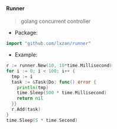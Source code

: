 #### Runner
> golang concurrent controller

- Package:
```go
import "github.com/lxzan/runner"
```

- Example:
```go
r := runner.New(10, 10*time.Millisecond)
for i := 0; i < 100; i++ {
  tmp := i
  task := &Task{Do: func() error {
    println(tmp)
    time.Sleep(500 * time.Millisecond)
    return nil
  }}
  r.Add(task)
}
time.Sleep(5 * time.Second)
```